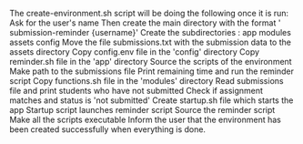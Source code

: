 The create-environment.sh script will be doing the following once it is run:
Ask for the user's name
Then create the main directory with the format ' submission-reminder {username}'
Create the subdirectories : app modules assets config
Move the file submissions.txt with the submission data to the assets directory
Copy config.env file in the 'config' directory
Copy reminder.sh file in the 'app' directory
Source the scripts of the environment
Make path to the submissions file
Print remaining time and run the reminder script
Copy functions.sh file in the 'modules' directory
Read submissions file and print students who have not submitted
Check if assignment matches and status is 'not submitted'
Create startup.sh file which starts the app
Startup script launches reminder script
Source the reminder script
Make all the scripts executable
Inform the user that the environment has been created successfully when everything is done.
